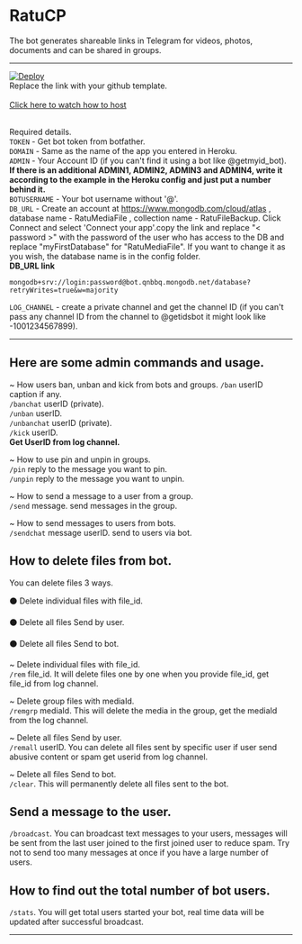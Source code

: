 # RatuCP
The bot generates shareable links in Telegram for videos, photos, documents and can be shared in groups.
<hr>

<a href="https://heroku.com/deploy?template=https://github.com/BimoSora/RatuCP">
  <img src="https://www.herokucdn.com/deploy/button.svg" alt="Deploy">
</a>
<br>
Replace the link with your github template.
</br></br>
<a href="https://youtu.be/zw_ijvhzomI">
Click here to watch how to host
</a>
</br></br>

Required details.</br>
<code>TOKEN</code> - Get bot token from botfather.</br>
<code>DOMAIN</code> - Same as the name of the app you entered in Heroku.</br>
<code>ADMIN</code> - Your Account ID (if you can't find it using a bot like @getmyid_bot). <b>If there is an additional ADMIN1, ADMIN2, ADMIN3 and ADMIN4, write it according to the example in the Heroku config and just put a number behind it.</b></br>
<code>BOTUSERNAME</code> - Your bot username without '@'.</br>
<code>DB_URL</code> - Create an account at https://www.mongodb.com/cloud/atlas , database name - RatuMediaFile , collection name - RatuFileBackup. Click Connect and select 'Connect your app'.copy the link and replace "< password >" with the password of the user who has access to the DB and replace "myFirstDatabase" for "RatuMediaFile". If you want to change it as you wish, the database name is in the config folder.</br>
<b>DB_URL link</b>

    mongodb+srv://login:password@bot.qnbbq.mongodb.net/database?retryWrites=true&w=majority

<code>LOG_CHANNEL</code> - create a private channel and get the channel ID (if you can't pass any channel ID from the channel to @getidsbot it might look like -1001234567899).
<hr>

<h2>Here are some admin commands and usage.</h2>

~ How users ban, unban and kick from bots and groups.
<code>/ban</code> userID caption if any.</br>
<code>/banchat</code> userID (private).</br>
<code>/unban</code> userID.</br>
<code>/unbanchat</code> userID (private).</br>
<code>/kick</code> userID.</br>
<b>Get UserID from log channel.</b></br>

~ How to use pin and unpin in groups.</br>
<code>/pin</code> reply to the message you want to pin.</br>
<code>/unpin</code> reply to the message you want to unpin.</br>

~ How to send a message to a user from a group.</br>
<code>/send</code> message. send messages in the group.</br>

~ How to send messages to users from bots.</br>
<code>/sendchat</code> message userID. send to users via bot.</br>

<h2>How to delete files from bot.</h2>
You can delete files 3 ways.</br>

  ⚫ Delete individual files with file_id.
  
  ⚫ Delete all files Send by user.
  
  ⚫ Delete all files Send to bot.


~ Delete individual files with file_id.</br>
<code>/rem</code> file_id. It will delete files one by one when you provide file_id, get file_id from log channel.</br>

~ Delete group files with mediaId.</br>
<code>/remgrp</code> mediaId. This will delete the media in the group, get the mediaId from the log channel.</br>

~ Delete all files Send by user.</br>
<code>/remall</code> userID. You can delete all files sent by specific user if user send abusive content or spam get userid from log channel.</br>

~ Delete all files Send to bot.</br>
<code>/clear</code>. This will permanently delete all files sent to the bot.</br>

<h2>Send a message to the user.</h2>

<code>/broadcast</code>. You can broadcast text messages to your users, messages will be sent from the last user joined to the first joined user to reduce spam. Try not to send too many messages at once if you have a large number of users.

<h2>How to find out the total number of bot users.</h2>

<code>/stats</code>. You will get total users started your bot, real time data will be updated after successful broadcast.
<hr>
